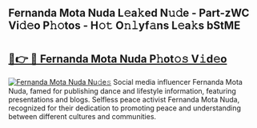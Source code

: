 ## Fernanda Mota Nuda L𝚎a𝚔ed N𝚞𝚍e - Part-zWC Vi𝚍𝚎o P𝚑𝚘tos - H𝚘𝚝 O𝚗𝚕yf𝚊ns L𝚎a𝚔s bStME

# <h2><a href="http://kfe5ff.oniu.top/?m=Fernanda+Mota+Nuda">🔗👉 🔴 Fernanda Mota Nuda P𝚑ot𝚘𝚜 V𝚒d𝚎o</a></h2>

[![Fernanda Mota Nuda Nu𝚍e𝚜](https://i.imgur.com/0qMVB7G.gif)](http://kfe5ff.oniu.top/?m=Fernanda+Mota+Nuda)
Social media influencer Fernanda Mota Nuda, famed for publishing dance and lifestyle information, featuring presentations and blogs. Selfless peace activist Fernanda Mota Nuda, recognized for their dedication to promoting peace and understanding between different cultures and communities.  
